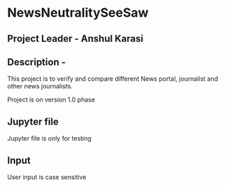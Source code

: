 # NewsNeutralitySeeSaw

## Project Leader - Anshul Karasi

## Description - 

This project is to verify and compare different News portal, journalist and other news journalists. 

Project is on version 1.0 phase

## Jupyter file
Jupyter file is only for testing

## Input

User input is case sensitive